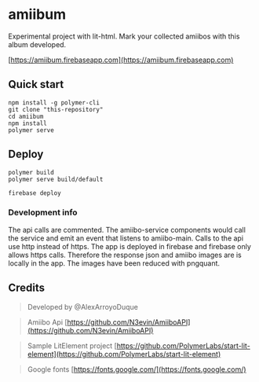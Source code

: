 # amiibum

Experimental project with lit-html.
Mark your collected amiibos with this album developed.

[https://amiibum.firebaseapp.com](https://amiibum.firebaseapp.com)

## Quick start

```
npm install -g polymer-cli
git clone "this-repository"
cd amiibum
npm install
polymer serve
```

## Deploy

```
polymer build
polymer serve build/default
```

```
firebase deploy
```

### Development info
The api calls are commented. The amiibo-service components would call the service and emit an event that listens to amiibo-main. Calls to the api use http instead of https. The app is deployed in firebase and firebase only allows https calls. Therefore the response json and amiibo images are is locally in the app. The images have been reduced with pngquant.

## Credits
> Developed by @AlexArroyoDuque

> Amiibo Api [https://github.com/N3evin/AmiiboAPI](https://github.com/N3evin/AmiiboAPI)

> Sample LitElement project [https://github.com/PolymerLabs/start-lit-element](https://github.com/PolymerLabs/start-lit-element)

> Google fonts [https://fonts.google.com/](https://fonts.google.com/)
